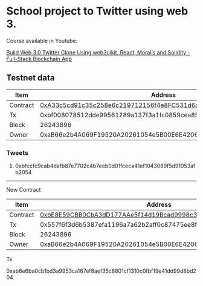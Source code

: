 # School project to Twitter using web 3.

Course available in Youtube:

[Build Web 3.0 Twitter Clone Using web3uikit, React, Moralis and Solidity - Full-Stack Blockchain App](https://www.youtube.com/watch?v=HrlpTJD_CF0)

## Testnet data

| Item     | Address                                                                                                                         |
| -------- | ------------------------------------------------------------------------------------------------------------------------------- |
| Contract | [0xA33c5cd91c35c258e6c219712156f4e8FC531d6a](https://mumbai.polygonscan.com/address/0xA33c5cd91c35c258e6c219712156f4e8FC531d6a) |
| Tx       | 0xbf008078512dde99561289a137f3a1fc0859cea856726e8939a1b72078c83de9                                                              |
| Block    | 26243896                                                                                                                        |
| Owner    | 0xaB66e2b4A069F19520A20261054e5B00E6E4206C                                                                                      |

### Tweets

1.  0xbfccfc9cab4dafb87e7702c4b7eeb0d01fceca41ef1043089f5d91053afb2054

---

New Contract

| Item     | Address                                                                                                                         |
| -------- | ------------------------------------------------------------------------------------------------------------------------------- |
| Contract | [0xbE8E59CBB0CbA3dD177AAe5f14d19Bcad9998c39](https://mumbai.polygonscan.com/address/0xbE8E59CBB0CbA3dD177AAe5f14d19Bcad9998c39) |
| Tx       | 0x557f6f3d6b5387efa1196a7a62b2aff0c87475ee8fb5b9263ba5a202fce6e3a9                                                              |
| Block    | 26243896                                                                                                                        |
| Owner    | 0xaB66e2b4A069F19520A20261054e5B00E6E4206C                                                                                      |

Tx

0xab6e6ba0cb1bd3a9953ca167ef8aef35c8801cf1310c0fbf19e41dd99d8bd204